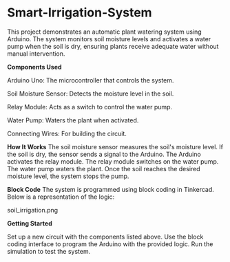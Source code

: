 # Smart-Irrigation-System

This project demonstrates an automatic plant watering system using Arduino. The system monitors soil moisture levels and activates a water pump when the soil is dry, ensuring plants receive adequate water without manual intervention.

**Components Used**

Arduino Uno: The microcontroller that controls the system.

Soil Moisture Sensor: Detects the moisture level in the soil.

Relay Module: Acts as a switch to control the water pump.

Water Pump: Waters the plant when activated.

Connecting Wires: For building the circuit.


**How It Works**
The soil moisture sensor measures the soil's moisture level.
If the soil is dry, the sensor sends a signal to the Arduino.
The Arduino activates the relay module.
The relay module switches on the water pump.
The water pump waters the plant.
Once the soil reaches the desired moisture level, the system stops the pump.

**Block Code**
The system is programmed using block coding in Tinkercad. Below is a representation of the logic:

soil_irrigation.png

**Getting Started**

Set up a new circuit with the components listed above.
Use the block coding interface to program the Arduino with the provided logic.
Run the simulation to test the system.
